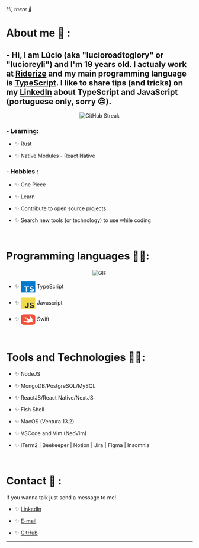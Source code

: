 *Hi, there 👋*
# About me 💬 :

## - Hi, I am Lúcio (aka "lucioroadtoglory" or "lucioreyli") and I'm 19 years old. I actualy work at [Riderize](https://www.linkedin.com/company/riderize/) and my main programming language is [TypeScript](https://www.typescriptlang.org). I like to share tips (and tricks) on my [LinkedIn](https://www.linkedin.com/in/lucioandradejr) about TypeScript and JavaScript (portuguese only, sorry 😔).

<div  align="center">
  <p>

![GitHub Streak](https://streak-stats.demolab.com/?user=lucioroadtoglory&theme=dark)

  </p>
</div>
  
### - Learning:

- ✨ Rust

- ✨ Native Modules - React Native

### - Hobbies :

- ✨ One Piece

- ✨ Learn

- ✨ Contribute to open source projects


- ✨ Search new tools (or technology) to use while coding

</br>

# Programming languages 👨‍💻:

<div  align="center">
  <img      width="300"  alt="GIF"  align="center"  src="https://c.tenor.com/RyRSYTTNxOgAAAAC/vinsmoke-sanji-cooking.gif">
</div>

- ✨ <img align="center" alt="typescript" height="30" width="40" src="https://raw.githubusercontent.com/devicons/devicon/master/icons/typescript/typescript-original.svg"> TypeScript

- ✨ <img align="center" alt="typescript" height="30" width="40" src="https://raw.githubusercontent.com/devicons/devicon/master/icons/javascript/javascript-original.svg"> Javascript 

- ✨ <img align="center" alt="typescript" height="30" width="40" src="https://raw.githubusercontent.com/devicons/devicon/master/icons/swift/swift-original.svg"> Swift

</br>

# Tools and Technologies 👨‍💻:

- ✨ NodeJS

- ✨ MongoDB/PostgreSQL/MySQL

- ✨ ReactJS/React Native/NextJS

- ✨ Fish Shell

- ✨ MacOS (Ventura 13.2)

- ✨ VSCode and Vim (NeoVim)

- ✨ iTerm2 | Beekeeper | Notion | Jira | Figma | Insomnia

</br>

# Contact 📧 :

If you wanna talk just send a message to me!

- ✨ <a href="https://linkedin.com/in/lucioandradejr">LinkedIn</a>

- ✨ <a href="mailto:lucioandradejr@gmail.com">E-mail</a>

- ✨ <a href="https://github.com/lucioroadtoglory">GitHub</a>

---
